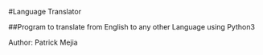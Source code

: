 #Language Translator

##Program to translate from English to any other Language using Python3

Author: Patrick Mejia


